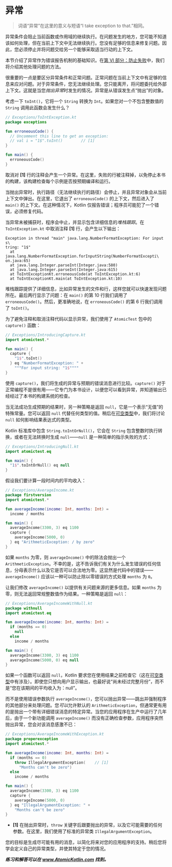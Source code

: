 # 异常

> 词语“异常”在这里的意义与短语“I take exception to that.”相同。

异常条件会阻止当前函数或作用域的继续执行。在问题发生的地方，您可能不知道该如何处理，但在当前上下文中无法继续执行。您没有足够的信息来修复问题。因此，您必须停止并将问题交给另一个能够采取适当行动的上下文。

本节介绍了异常作为错误报告机制的基础知识。在[第 VI 部分：防止失败](se06.md)中，我们将介绍其他处理问题的方法。

很重要的一点是要区分异常条件和正常问题。正常问题在当前上下文中有足够的信息来应对问题。对于异常条件，您无法继续处理。您只能离开，将问题委托给外部上下文。这就是当您*抛出异常*时发生的情况。异常是从错误发生点“抛出”的对象。

考虑一下 `toInt()`，它将一个 `String` 转换为 `Int`。如果您对一个不包含整数值的 `String` 调用此函数会发生什么？

```kotlin
// Exceptions/ToIntException.kt
package exceptions

fun erroneousCode() {
  // Uncomment this line to get an exception:
  // val i = "1$".toInt()        // [1]
}

fun main() {
  erroneousCode()
}
```

取消对 **[1]** 行的注释会产生一个异常。在这里，失败的行被注释掉，以免停止本书的构建，该构建检查每个示例是否按预期编译和运行。

当抛出异常时，执行路径（无法继续执行的路径）会停止，并且异常对象会从当前上下文中弹出。在这里，它退出了 `erroneousCode()` 的上下文，然后进入了 `main()` 的上下文。在这种情况下，Kotlin 仅报告错误；程序员可能犯了一个错误，必须修复代码。

当异常未被捕获时，程序会中止，并显示包含详细信息的*堆栈跟踪*。在 `ToIntException.kt` 中取消注释 **[1]** 行，会产生以下输出：

```
Exception in thread "main" java.lang.NumberFormatException: For input s\
tring: "1$"
  at java.lang.NumberFormatException.forInputString(NumberFormatExcepti\
on.java:65)
  at java.lang.Integer.parseInt(Integer.java:580)
  at java.lang.Integer.parseInt(Integer.java:615)
  at ToIntExceptionKt.erroneousCode(at ToIntException.kt:6)
  at ToIntExceptionKt.main(at ToIntException.kt:10)
```

堆栈跟踪提供了详细信息，比如异常发生的文件和行，这样您就可以快速发现问题所在。最后两行显示了问题：在 `main()` 的第 10 行我们调用了 `erroneousCode()`。然后，更准确地说，在 `erroneousCode()` 的第 6 行我们调用了 `toInt()`。

为了避免注释和取消注释代码以显示异常，我们使用了 `AtomicTest` 包中的 `capture()` 函数：

```kotlin
// Exceptions/IntroducingCapture.kt
import atomictest.*

fun main() {
  capture {
    "1$".toInt()
  } eq "NumberFormatException: " +
    """For input string: "1$""""
}
```

使用 `capture()`，我们将生成的异常与预期的错误消息进行比较。`capture()` 对于正常编程不是很有用——它专门为本书设计，以便您可以看到异常，并知道输出已经经过了本书的构建系统的检查。

当无法成功生成预期的结果时，另一种策略是返回 `null`，它是一个表示“无值”的特殊常量。您可以返回 `null` 代替任何类型的值。稍后在[可空类型](se03-ch08.md)中，我们将讨论 `null` 如何影响结果表达式的类型。

Kotlin 标准库中包含 `String.toIntOrNull()`，它会在 `String` 包含整数时执行转换，或者在无法转换时生成 `null`——`null` 是一种简单的指示失败的方式：

```kotlin
// Exceptions/IntroducingNull.kt
import atomictest.eq

fun main() {
  "1$".toIntOrNull() eq null
}
```

假设我们要计算一段时间内的平均收入：

```kotlin
// Exceptions/AverageIncome.kt
package firstversion
import atomictest.*

fun averageIncome(income: Int, months: Int) =
  income / months

fun main() {
  averageIncome(3300, 3) eq 1100
  capture {
    averageIncome(5000, 0)
  } eq "ArithmeticException: / by zero"
}
```

如果 `months` 为零，则 `averageIncome()` 中的除法会抛出一个 `ArithmeticException`。不幸的是，这不告诉我们有关为什么发生错误的任何信息，分母表示什么以及它是否可以合法地为零。这显然是代码中的错误——`averageIncome()` 应该以一种可以防止除以零错误的方式处理 `months` 为 `0`。

让我们修改 `averageIncome()` 以提供有关问题来源的更多信息。如果 `months` 为零，则无法返回常规整数值作为结果。一种策略是返回 `null`：

```kotlin
// Exceptions/AverageIncomeWithNull.kt
package withnull
import atomictest.eq

fun averageIncome(income: Int, months: Int) =
  if (months == 0)
    null
  else
    income / months

fun main() {
  averageIncome(3300, 3) eq 1100
  averageIncome(5000, 0) eq null
}
```

如果一个函数可以返回 `null`，Kotlin 要求您在使用结果之前检查它（这在[可空类型](se03-ch08.md)中有涉及）。即使您只想向用户显示输出，也最好说“尚未经过完整月份”，而不是“您在该期间的平均收入为：null”。

而不是使用错误参数执行 `averageIncome()`，您可以抛出异常——跳出并强制程序的其他部分来处理问题。您*可以*允许默认的 `ArithmeticException`，但通常更有用的是抛出一个带有详细错误消息的特定异常。当您的应用程序在生产中运行了几年后，由于一个新功能调用 `averageIncome()` 而没有正确检查参数，应用程序突然抛出异常，您会对该消息感激不已：

```kotlin
// Exceptions/AverageIncomeWithException.kt
package properexception
import atomictest.*

fun averageIncome(income: Int, months: Int) =
  if (months == 0)
    throw IllegalArgumentException(    // [1]
      "Months can't be zero")
  else
    income / months

fun main() {
  averageIncome(3300, 3) eq 1100
  capture {
    averageIncome(5000, 0)
  } eq "IllegalArgumentException: " +
    "Months can't be zero"
}
```

- **[1]** 在抛出异常时，`throw` 关键字后跟要抛出的异常，以及它可能需要的任何参数。在这里，我们使用了标准的异常类 `IllegalArgumentException`。

您的目标是生成尽可能有用的消息，以简化将来对您的应用程序的支持。稍后您将学会定义自己的异常类型，并使其特定于您的情况。

***练习和解答可以在 www.AtomicKotlin.com 找到。***